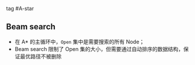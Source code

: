 tag #A-star 
## Beam search
- 在 A* 的主循环中，`Open` 集中是需要搜索的所有 Node；
- Beam search 限制了 Open 集的大小，但需要通过自动排序的数据结构，保证最优路径不被删除